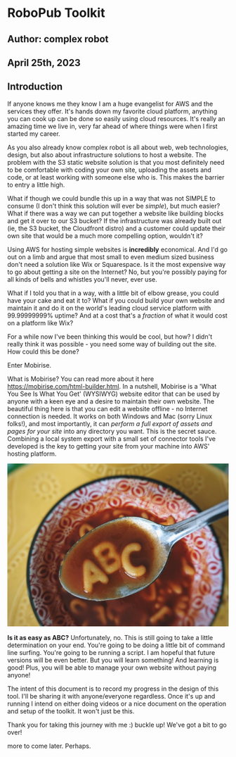 # RoboPub Toolkit

## Author: complex robot
## April 25th, 2023

## Introduction

If anyone knows me they know I am a huge evangelist for AWS and the services they offer. It's hands down my favorite cloud platform, anything you can cook up can be done so easily using cloud resources. It's really an amazing time we live in, very far ahead of where things were when I first started my career.

As you also already know complex robot is all about web, web technologies, design, but also about infrastructure solutions to host a website. The problem with the S3 static website solution is that you most definitely need to be comfortable with coding your own site, uploading the assets and code, or at least working with someone else who is. This makes the barrier to entry a little high.

What if though we could bundle this up in a way that was not SIMPLE to consume (I don't think this solution will ever be *simple*), but much easier? What if there was a way we can put together a website like building blocks and get it over to our S3 bucket? If the infrastructure was already built out (ie, the S3 bucket, the Cloudfront distro) and a customer could update their own site that would be a much more compelling option, wouldn't it?

Using AWS for hosting simple websites is **incredibly** economical. And I'd go out on a limb and argue that most small to even medium sized business don't need a solution like Wix or Squarespace. Is it the most expensive way to go about getting a site on the Internet? No, but you're possibly paying for all kinds of bells and whistles you'll never, ever use.

What if I told you that in a way, with a little bit of elbow grease, you could have your cake and eat it to? What if you could build your own website and maintain it and do it on the world's leading cloud service platform with 99.99999999% uptime? And at a cost that's a *fraction* of what it would cost on a platform like Wix?

For a while now I've been thinking this would be cool, but how? I didn't really think it was possible - you need some way of building out the site. How could this be done?

Enter Mobirise.

What is Mobirise? You can read more about it here https://mobirise.com/html-builder.html. In a nutshell, Mobirise is a 'What You See Is What You Get' (WYSIWYG) website editor that can be used by anyone with a keen eye and a desire to maintain their own website. The beautiful thing here is that you can edit a website offline - no Internet connection is needed. It works on both Windows and Mac (sorry Linux folks!), and most importantly, it can *perform a full export of assets and pages for your site* into any directory you want. This is the secret sauce. Combining a local system export with a small set of connector tools I've developed is the key to getting your site from your machine into AWS' hosting platform.

![Easy as ABC?](./artifacts/robopub001.jpg)

**Is it as easy as ABC?** Unfortunately, no. This is still going to take a little determination on your end. You're going to be doing a little bit of command line surfing. You're going to be running a script. I am hopeful that future versions will be even better. But you will learn something! And learning is good! Plus, you will be able to manage your own website without paying anyone!

The intent of this document is to record my progress in the design of this tool. I'll be sharing it with anyone/everyone regardless. Once it's up and running I intend on either doing videos or a nice document on the operation and setup of the toolkit. It won't just be this. 

Thank you for taking this journey with me :) buckle up! We've got a bit to go over!

more to come later. Perhaps.